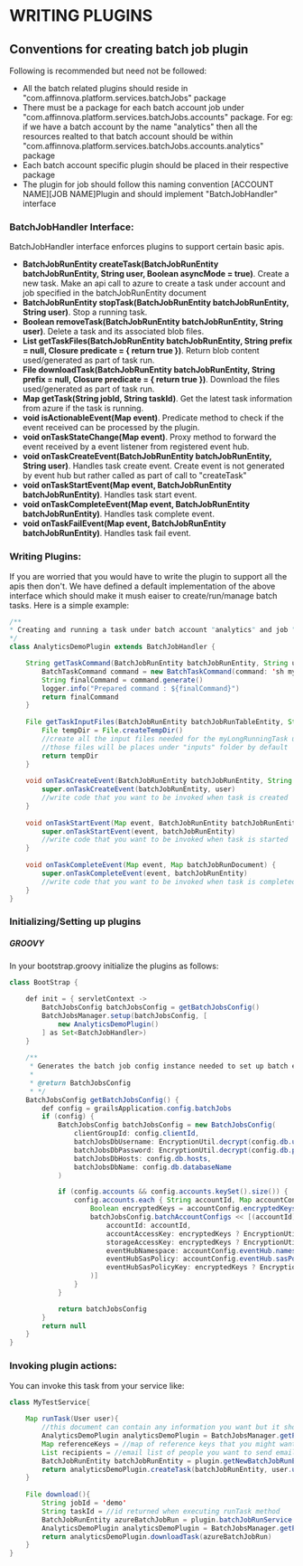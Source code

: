 # WRITING PLUGINS

## Conventions for creating batch job plugin
Following is recommended but need not be followed:

* All the batch related plugins should reside in "com.affinnova.platform.services.batchJobs" package
* There must be a package for each batch account job under "com.affinnova.platform.services.batchJobs.accounts" package. For eg: if we have a batch account by the name "analytics" then all the resources realted to that batch account should be within "com.affinnova.platform.services.batchJobs.accounts.analytics" package
* Each batch account specific plugin should be placed in their respective package
* The plugin for job should follow this naming convention [ACCOUNT NAME][JOB NAME]Plugin and should implement "BatchJobHandler" interface 

### BatchJobHandler Interface:

BatchJobHandler interface enforces plugins to support certain basic apis.

* __BatchJobRunEntity createTask(BatchJobRunEntity batchJobRunEntity, String user, Boolean asyncMode = true)__.
    Create a new task. Make an api call to azure to create a task under account and job specified in the batchJobRunEntity document
* __BatchJobRunEntity stopTask(BatchJobRunEntity batchJobRunEntity, String user)__.
    Stop a running task.
* __Boolean removeTask(BatchJobRunEntity batchJobRunEntity, String user)__.
    Delete a task and its associated blob files.
* __List<CloudBlockBlob> getTaskFiles(BatchJobRunEntity batchJobRunEntity, String prefix = null, Closure predicate = { return true })__.
    Return blob content used/generated as part of task run.
* __File downloadTask(BatchJobRunEntity batchJobRunEntity, String prefix = null, Closure predicate = { return true })__.
    Download the files used/generated as part of task run.
* __Map getTask(String jobId, String taskId)__.
    Get the latest task information from azure if the task is running.
* __void isActionableEvent(Map event)__.
    Predicate method to check if the event received can be processed by the plugin.
* __void onTaskStateChange(Map event)__.
    Proxy method to forward the event received by a event listener from registered event hub.
* __void onTaskCreateEvent(BatchJobRunEntity batchJobRunEntity, String user)__.
    Handles task create event. Create event is not generated by event hub but rather called as part of call to "createTask"
* __void onTaskStartEvent(Map event, BatchJobRunEntity batchJobRunEntity)__.
    Handles task start event.
* __void onTaskCompleteEvent(Map event, BatchJobRunEntity batchJobRunEntity)__.
    Handles task complete event.
* __void onTaskFailEvent(Map event, BatchJobRunEntity batchJobRunEntity)__.
    Handles task fail event.

### Writing Plugins:
If you are worried that you would have to write the plugin to support all the apis then don't. We have defined a default implementation of the above interface which should make it mush eaiser to create/run/manage batch tasks. Here is a simple example:

```java
/**
* Creating and running a task under batch account "analytics" and job "demo"
*/
class AnalyticsDemoPlugin extends BatchJobHandler {

    String getTaskCommand(BatchJobRunEntity batchJobRunEntity, String user) {
        BatchTaskCommand command = new BatchTaskCommand(command: 'sh myLongRunningTask.sh')
        String finalCommand = command.generate()
        logger.info("Prepared command : ${finalCommand}")
        return finalCommand
    }
    
    File getTaskInputFiles(BatchJobRunEntity batchJobRunTableEntity, String user) {
        File tempDir = File.createTempDir()
        //create all the input files needed for the myLongRunningTask under tempDir
        //those files will be places under "inputs" folder by default
        return tempDir
    }
        
    void onTaskCreateEvent(BatchJobRunEntity batchJobRunEntity, String user){
        super.onTaskCreateEvent(batchJobRunEntity, user)
        //write code that you want to be invoked when task is created
    }
    
    void onTaskStartEvent(Map event, BatchJobRunEntity batchJobRunEntity) {
        super.onTaskStartEvent(event, batchJobRunEntity)
        //write code that you want to be invoked when task is started
    }
        
    void onTaskCompleteEvent(Map event, Map batchJobRunDocument) {
        super.onTaskCompleteEvent(event, batchJobRunEntity)
        //write code that you want to be invoked when task is completed
    }
}
```

### Initializing/Setting up plugins

##### GROOVY
In your bootstrap.groovy initialize the plugins as follows:

```java
class BootStrap {

    def init = { servletContext ->
        BatchJobsConfig batchJobsConfig = getBatchJobsConfig()
        BatchJobsManager.setup(batchJobsConfig, [
            new AnalyticsDemoPlugin()
        ] as Set<BatchJobHandler>)
    }
    
    /**
     * Generates the batch job config instance needed to set up batch events and plugins
     *
     * @return BatchJobsConfig
     * */
    BatchJobsConfig getBatchJobsConfig() {
        def config = grailsApplication.config.batchJobs
        if (config) {
            BatchJobsConfig batchJobsConfig = new BatchJobsConfig(
                clientGroupId: config.clientId,
                batchJobsDbUsername: EncryptionUtil.decrypt(config.db.username),
                batchJobsDbPassword: EncryptionUtil.decrypt(config.db.password),
                batchJobsDbHosts: config.db.hosts,
                batchJobsDbName: config.db.databaseName
            )

            if (config.accounts && config.accounts.keySet().size()) {
                config.accounts.each { String accountId, Map accountConfig ->
                    Boolean encryptedKeys = accountConfig.encryptedKeys
                    batchJobsConfig.batchAccountConfigs << [(accountId): new BatchAccountConfig(
                        accountId: accountId,
                        accountAccessKey: encryptedKeys ? EncryptionUtil.decrypt(accountConfig.accessKey) : accountConfig.accessKey,
                        storageAccessKey: encryptedKeys ? EncryptionUtil.decrypt(accountConfig.storageAccessKey) : accountConfig.storageAccessKey,
                        eventHubNamespace: accountConfig.eventHub.namespace,
                        eventHubSasPolicy: accountConfig.eventHub.sasPolicy,
                        eventHubSasPolicyKey: encryptedKeys ? EncryptionUtil.decrypt(accountConfig.eventHub.sasPolicyKey) : accountConfig.eventHub.sasPolicyKey
                    )]
                }
            }

            return batchJobsConfig
        }
        return null
    }
}
```

### Invoking plugin actions:
You can invoke this task from your service like:

```java
class MyTestService{
    
    Map runTask(User user){
        //this document can contain any information you want but it should atleast contain the accountId, jobId
        AnalyticsDemoPlugin analyticsDemoPlugin = BatchJobsManager.getPlugin('analytics','demo')
        Map referenceKeys = //map of reference keys that you might want to use in your event hooks in the plugin
        List recipients = //email list of people you want to send email out to
        BatchJobRunEntity batchJobRunEntity = plugin.getNewBatchJobRunEntity(referenceKeys, recipients)
        return analyticsDemoPlugin.createTask(batchJobRunEntity, user.username)
    }
    
    File download(){
        String jobId = 'demo'
        String taskId = //id returned when executing runTask method
        BatchJobRunEntity azureBatchJobRun = plugin.batchJobRunService.get(jobId, taskId)
        AnalyticsDemoPlugin analyticsDemoPlugin = BatchJobsManager.getPlugin(azureBatchJobRun)
        return analyticsDemoPlugin.downloadTask(azureBatchJobRun)
    }
}
```